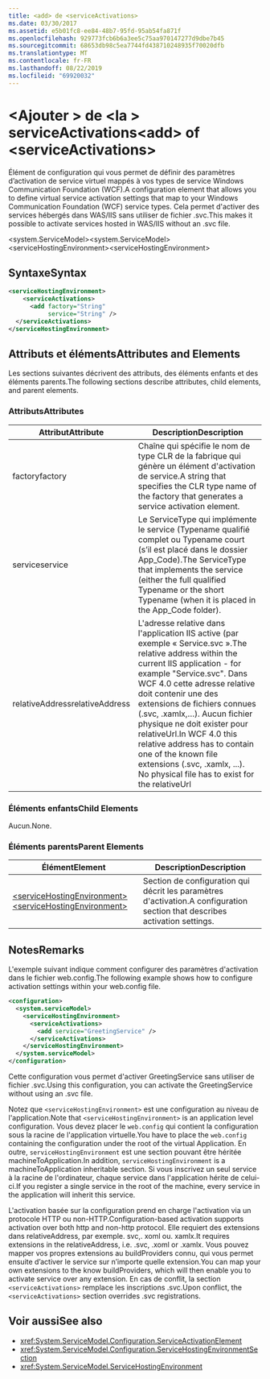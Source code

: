 ```yaml
---
title: <add> de <serviceActivations>
ms.date: 03/30/2017
ms.assetid: e5b01fc8-ee84-48b7-95fd-95ab54fa871f
ms.openlocfilehash: 929773fcb6b6a3ee5c75aa970147277d9dbe7b45
ms.sourcegitcommit: 68653db98c5ea7744fd438710248935f70020dfb
ms.translationtype: MT
ms.contentlocale: fr-FR
ms.lasthandoff: 08/22/2019
ms.locfileid: "69920032"
---
```

# <a name="add-of-serviceactivations"></a><span data-ttu-id="38f7c-102">\<Ajouter > de \<la > serviceActivations</span><span class="sxs-lookup"><span data-stu-id="38f7c-102">\<add> of \<serviceActivations></span></span>

<span data-ttu-id="38f7c-103">Élément de configuration qui vous permet de définir des paramètres d’activation de service virtuel mappés à vos types de service Windows Communication Foundation (WCF).</span><span class="sxs-lookup"><span data-stu-id="38f7c-103">A configuration element that allows you to define virtual service activation settings that map to your Windows Communication Foundation (WCF) service types.</span></span> <span data-ttu-id="38f7c-104">Cela permet d'activer des services hébergés dans WAS/IIS sans utiliser de fichier .svc.</span><span class="sxs-lookup"><span data-stu-id="38f7c-104">This makes it possible to activate services hosted in WAS/IIS without an .svc file.</span></span>

<span data-ttu-id="38f7c-105">\<system.ServiceModel></span><span class="sxs-lookup"><span data-stu-id="38f7c-105">\<system.ServiceModel></span></span>\
<span data-ttu-id="38f7c-106">\<serviceHostingEnvironment></span><span class="sxs-lookup"><span data-stu-id="38f7c-106">\<serviceHostingEnvironment></span></span>

## <a name="syntax"></a><span data-ttu-id="38f7c-107">Syntaxe</span><span class="sxs-lookup"><span data-stu-id="38f7c-107">Syntax</span></span>

```xml
<serviceHostingEnvironment>
    <serviceActivations>
      <add factory="String"
           service="String" />
  </serviceActivations>
</serviceHostingEnvironment>
```

## <a name="attributes-and-elements"></a><span data-ttu-id="38f7c-108">Attributs et éléments</span><span class="sxs-lookup"><span data-stu-id="38f7c-108">Attributes and Elements</span></span>

<span data-ttu-id="38f7c-109">Les sections suivantes décrivent des attributs, des éléments enfants et des éléments parents.</span><span class="sxs-lookup"><span data-stu-id="38f7c-109">The following sections describe attributes, child elements, and parent elements.</span></span>

### <a name="attributes"></a><span data-ttu-id="38f7c-110">Attributs</span><span class="sxs-lookup"><span data-stu-id="38f7c-110">Attributes</span></span>

|<span data-ttu-id="38f7c-111">Attribut</span><span class="sxs-lookup"><span data-stu-id="38f7c-111">Attribute</span></span>|<span data-ttu-id="38f7c-112">Description</span><span class="sxs-lookup"><span data-stu-id="38f7c-112">Description</span></span>|
|---------------|-----------------|
|<span data-ttu-id="38f7c-113">factory</span><span class="sxs-lookup"><span data-stu-id="38f7c-113">factory</span></span>|<span data-ttu-id="38f7c-114">Chaîne qui spécifie le nom de type CLR de la fabrique qui génère un élément d'activation de service.</span><span class="sxs-lookup"><span data-stu-id="38f7c-114">A string that specifies the CLR type name of the factory that generates a service activation element.</span></span>|
|<span data-ttu-id="38f7c-115">service</span><span class="sxs-lookup"><span data-stu-id="38f7c-115">service</span></span>|<span data-ttu-id="38f7c-116">Le ServiceType qui implémente le service (Typename qualifié complet ou Typename court (s’il est placé dans le dossier App_Code).</span><span class="sxs-lookup"><span data-stu-id="38f7c-116">The ServiceType that implements the service (either the full qualified Typename or the short Typename (when it is placed in the App_Code folder).</span></span>|
|<span data-ttu-id="38f7c-117">relativeAddress</span><span class="sxs-lookup"><span data-stu-id="38f7c-117">relativeAddress</span></span>|<span data-ttu-id="38f7c-118">L'adresse relative dans l'application IIS active (par exemple « Service.svc ».</span><span class="sxs-lookup"><span data-stu-id="38f7c-118">The relative address within the current IIS application - for example "Service.svc".</span></span> <span data-ttu-id="38f7c-119">Dans WCF 4.0 cette adresse relative doit contenir une des extensions de fichiers connues (.svc, .xamlx,…). Aucun fichier physique ne doit exister pour relativeUrl.</span><span class="sxs-lookup"><span data-stu-id="38f7c-119">In WCF 4.0 this relative address has to contain one of the known file extensions (.svc, .xamlx, ...). No physical file has to exist for the relativeUrl</span></span>|

### <a name="child-elements"></a><span data-ttu-id="38f7c-120">Éléments enfants</span><span class="sxs-lookup"><span data-stu-id="38f7c-120">Child Elements</span></span>

<span data-ttu-id="38f7c-121">Aucun.</span><span class="sxs-lookup"><span data-stu-id="38f7c-121">None.</span></span>

### <a name="parent-elements"></a><span data-ttu-id="38f7c-122">Éléments parents</span><span class="sxs-lookup"><span data-stu-id="38f7c-122">Parent Elements</span></span>

|<span data-ttu-id="38f7c-123">Élément</span><span class="sxs-lookup"><span data-stu-id="38f7c-123">Element</span></span>|<span data-ttu-id="38f7c-124">Description</span><span class="sxs-lookup"><span data-stu-id="38f7c-124">Description</span></span>|
|-------------|-----------------|
|[<span data-ttu-id="38f7c-125">\<serviceHostingEnvironment></span><span class="sxs-lookup"><span data-stu-id="38f7c-125">\<serviceHostingEnvironment></span></span>](servicehostingenvironment.md)|<span data-ttu-id="38f7c-126">Section de configuration qui décrit les paramètres d'activation.</span><span class="sxs-lookup"><span data-stu-id="38f7c-126">A configuration section that describes activation settings.</span></span>|

## <a name="remarks"></a><span data-ttu-id="38f7c-127">Notes</span><span class="sxs-lookup"><span data-stu-id="38f7c-127">Remarks</span></span>

<span data-ttu-id="38f7c-128">L'exemple suivant indique comment configurer des paramètres d'activation dans le fichier web.config.</span><span class="sxs-lookup"><span data-stu-id="38f7c-128">The following example shows how to configure activation settings within your web.config file.</span></span>

```xml
<configuration>
  <system.serviceModel>
    <serviceHostingEnvironment>
      <serviceActivations>
        <add service="GreetingService" />
      </serviceActivations>
    </serviceHostingEnvironment>
  </system.serviceModel>
</configuration>
```

<span data-ttu-id="38f7c-129">Cette configuration vous permet d'activer GreetingService sans utiliser de fichier .svc.</span><span class="sxs-lookup"><span data-stu-id="38f7c-129">Using this configuration, you can activate the GreetingService without using an .svc file.</span></span>

<span data-ttu-id="38f7c-130">Notez que `<serviceHostingEnvironment>` est une configuration au niveau de l'application.</span><span class="sxs-lookup"><span data-stu-id="38f7c-130">Note that `<serviceHostingEnvironment>` is an application level configuration.</span></span> <span data-ttu-id="38f7c-131">Vous devez placer le `web.config` qui contient la configuration sous la racine de l'application virtuelle.</span><span class="sxs-lookup"><span data-stu-id="38f7c-131">You have to place the `web.config` containing the configuration under the root of the virtual Application.</span></span> <span data-ttu-id="38f7c-132">En outre, `serviceHostingEnvironment` est une section pouvant être héritée machineToApplication.</span><span class="sxs-lookup"><span data-stu-id="38f7c-132">In addition, `serviceHostingEnvironment` is a machineToApplication inheritable section.</span></span> <span data-ttu-id="38f7c-133">Si vous inscrivez un seul service à la racine de l'ordinateur, chaque service dans l'application hérite de celui-ci.</span><span class="sxs-lookup"><span data-stu-id="38f7c-133">If you register a single service in the root of the machine, every service in the application will inherit this service.</span></span>

<span data-ttu-id="38f7c-134">L'activation basée sur la configuration prend en charge l'activation via un protocole HTTP ou non-HTTP.</span><span class="sxs-lookup"><span data-stu-id="38f7c-134">Configuration-based activation supports activation over both http and non-http protocol.</span></span> <span data-ttu-id="38f7c-135">Elle requiert des extensions dans relativeAddress, par exemple. svc,. xoml ou. xamlx.</span><span class="sxs-lookup"><span data-stu-id="38f7c-135">It requires extensions in the relativeAddress, i.e. .svc, .xoml or .xamlx.</span></span> <span data-ttu-id="38f7c-136">Vous pouvez mapper vos propres extensions au buildProviders connu, qui vous permet ensuite d’activer le service sur n’importe quelle extension.</span><span class="sxs-lookup"><span data-stu-id="38f7c-136">You can map your own extensions to the know buildProviders, which will then enable you to activate service over any extension.</span></span> <span data-ttu-id="38f7c-137">En cas de conflit, la section `<serviceActivations>` remplace les inscriptions .svc.</span><span class="sxs-lookup"><span data-stu-id="38f7c-137">Upon conflict, the `<serviceActivations>` section overrides .svc registrations.</span></span>

## <a name="see-also"></a><span data-ttu-id="38f7c-138">Voir aussi</span><span class="sxs-lookup"><span data-stu-id="38f7c-138">See also</span></span>

- <xref:System.ServiceModel.Configuration.ServiceActivationElement>
- <xref:System.ServiceModel.Configuration.ServiceHostingEnvironmentSection>
- <xref:System.ServiceModel.ServiceHostingEnvironment>
